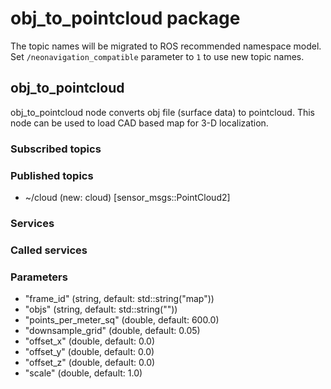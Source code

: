 # obj_to_pointcloud package

The topic names will be migrated to ROS recommended namespace model.
Set `/neonavigation_compatible` parameter to `1` to use new topic names.

## obj_to_pointcloud

obj_to_pointcloud node converts obj file (surface data) to pointcloud.
This node can be used to load CAD based map for 3-D localization.

### Subscribed topics


### Published topics

* ~/cloud (new: cloud) [sensor_msgs::PointCloud2]

### Services


### Called services


### Parameters

* "frame_id" (string, default: std::string("map"))
* "objs" (string, default: std::string(""))
* "points_per_meter_sq" (double, default: 600.0)
* "downsample_grid" (double, default: 0.05)
* "offset_x" (double, default: 0.0)
* "offset_y" (double, default: 0.0)
* "offset_z" (double, default: 0.0)
* "scale" (double, default: 1.0)
